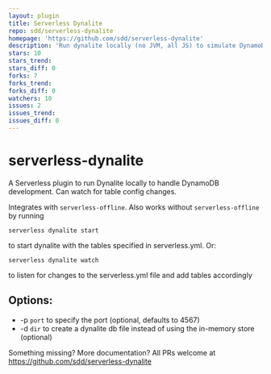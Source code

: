 ```yaml
---
layout: plugin
title: Serverless Dynalite
repo: sdd/serverless-dynalite
homepage: 'https://github.com/sdd/serverless-dynalite'
description: 'Run dynalite locally (no JVM, all JS) to simulate DynamoDB. Watch serverless.yml for table config updates.'
stars: 10
stars_trend: 
stars_diff: 0
forks: 7
forks_trend: 
forks_diff: 0
watchers: 10
issues: 2
issues_trend: 
issues_diff: 0
---
```



# serverless-dynalite

A Serverless plugin to run Dynalite locally to handle DynamoDB development. Can watch for table config changes.

Integrates with `serverless-offline`. Also works without `serverless-offline` by running

```
serverless dynalite start
```

to start dynalite with the tables specified in serverless.yml. Or:

```
serverless dynalite watch
```

to listen for changes to the serverless.yml file and add tables accordingly


## Options:

* -p `port` to specify the port (optional, defaults to 4567)
* -d `dir` to create a dynalite db file instead of using the in-memory store (optional)

Something missing? More documentation? All PRs welcome at https://github.com/sdd/serverless-dynalite

